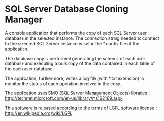SQL Server Database Cloning Manager
=====================

A console application that performs the copy of each SQL Server user database in the selected instance.
The connection string needed to connect to the selected SQL Server instance is set in the *.config file of the application.

The database copy is performed generating the schema of each user database and executing a bulk copy of the data contained in each table of the each user database.

The application, furthermore, writes a log file (with *.txt extension) to monitor the status of each operation involved in the copy.


The application uses SMO (SQL Server Management Objects) libraries : http://technet.microsoft.com/en-us/library/ms162169.aspx

This software is released according to the terms of LGPL software license : http://en.wikipedia.org/wiki/LGPL
